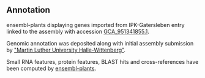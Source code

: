 **Annotation**
----------

ensembl-plants displaying genes imported from IPK-Gatersleben entry linked to the assembly with accession [GCA\_951341855.1](http://www.ebi.ac.uk/ena/data/view/GCA_951341855.1).

Genomic annotation was deposited along with initial assembly submission by ["Martin Luther University Halle-Wittenberg"](URL_GOES_HERE).

Small RNA features, protein features, BLAST hits and cross-references have been
computed by [ensembl-plants](https://plants.ensembl.org/info/genome/annotation/index.html).
